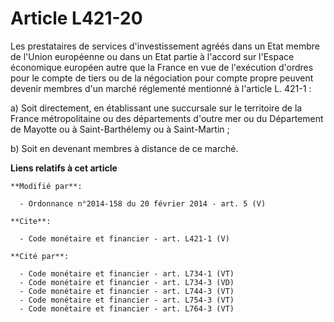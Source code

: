# Article L421-20

Les prestataires de services d'investissement agréés dans un Etat membre de l'Union européenne ou dans un Etat partie à
l'accord sur l'Espace économique européen autre que la France en vue de l'exécution d'ordres pour le compte de tiers ou de la
négociation pour compte propre peuvent devenir membres d'un marché réglementé mentionné à l'article L. 421-1 : 

a) Soit directement, en établissant une succursale sur le territoire de la France métropolitaine ou des départements d'outre
mer ou du Département de Mayotte ou à Saint-Barthélemy ou à Saint-Martin ; 

b) Soit en devenant membres à distance de ce marché.

**Liens relatifs à cet article**

	**Modifié par**:

	  - Ordonnance n°2014-158 du 20 février 2014 - art. 5 (V)

	**Cite**:

	  - Code monétaire et financier - art. L421-1 (V)

	**Cité par**:

	  - Code monétaire et financier - art. L734-1 (VT)
	  - Code monétaire et financier - art. L734-3 (VD)
	  - Code monétaire et financier - art. L744-3 (VT)
	  - Code monétaire et financier - art. L754-3 (VT)
	  - Code monétaire et financier - art. L764-3 (VT)
